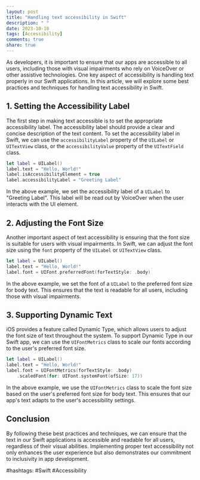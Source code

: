 ```yaml
---
layout: post
title: "Handling text accessibility in Swift"
description: " "
date: 2023-10-10
tags: [Accessibility]
comments: true
share: true
---
```


As developers, it is important to ensure that our apps are accessible to all users, including those with visual impairments who rely on VoiceOver or other assistive technologies. One key aspect of accessibility is handling text properly in our Swift applications. In this article, we will explore some best practices and techniques for handling text accessibility in Swift.

## 1. Setting the Accessibility Label

The first step in making text accessible is to set the appropriate accessibility label. The accessibility label should provide a clear and concise description of the text content. To set the accessibility label in Swift, we can use the `accessibilityLabel` property of the `UILabel` or `UITextView` class, or the `accessibilityValue` property of the `UITextField` class.

```swift
let label = UILabel()
label.text = "Hello, World!"
label.isAccessibilityElement = true
label.accessibilityLabel = "Greeting Label"
```

In the above example, we set the accessibility label of a `UILabel` to "Greeting Label". This label will be read out by VoiceOver when the user interacts with the UI element.

## 2. Adjusting the Font Size

Another important aspect of text accessibility is ensuring that the font size is suitable for users with visual impairments. In Swift, we can adjust the font size using the `font` property of the `UILabel` or `UITextView` class.

```swift
let label = UILabel()
label.text = "Hello, World!"
label.font = UIFont.preferredFont(forTextStyle: .body)
```

In the above example, we set the font of a `UILabel` to the preferred font size for body text. This ensures that the text is readable for all users, including those with visual impairments.

## 3. Supporting Dynamic Text

iOS provides a feature called Dynamic Type, which allows users to adjust the font size of text throughout the system. To support Dynamic Type in our Swift app, we can use the `UIFontMetrics` class to scale our fonts according to the user's preferred font size.

```swift
let label = UILabel()
label.text = "Hello, World!"
label.font = UIFontMetrics(forTextStyle: .body)
    .scaledFont(for: UIFont.systemFont(ofSize: 17))
```

In the above example, we use the `UIFontMetrics` class to scale the font size based on the user's preferred font size for body text. This ensures that our app's text adapts to the user's accessibility settings.

## Conclusion

By following these best practices and techniques, we can ensure that the text in our Swift applications is accessible and readable for all users, regardless of their visual abilities. Implementing proper text accessibility not only enhances the user experience but also demonstrates our commitment to inclusivity in app development.

#hashtags: #Swift #Accessibility